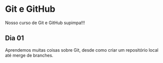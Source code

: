 # Git e GitHub

Nosso curso de Git e GitHub supimpa!!!


## Dia 01

Aprendemos muitas coisas sobre Git, desde como criar um repositório local até merge de branches.